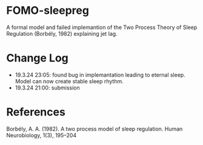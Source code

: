 # FOMO-sleepreg
A formal model and failed implemantion of the Two Process Theory of Sleep Regulation (Borbély, 1982) explaining jet lag.

# Change Log
- 19.3.24 23:05: found bug in implemantation leading to eternal sleep. Model can now create stable sleep rhythm. 
- 19.3.24 21:00: submission

# References
Borbély, A. A. (1982). A two process model of sleep regulation. Human Neurobiology, 1(3), 195–204